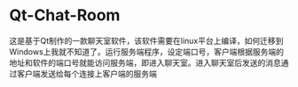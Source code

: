 # Qt-Chat-Room
这是基于Qt制作的一款聊天室软件，该软件需要在linux平台上编译，如何迁移到Windows上我就不知道了。运行服务端程序，设定端口号，客户端根据服务端的地址和软件的端口号就能访问服务端，即进入聊天室。进入聊天室后发送的消息通过客户端发送给每个连接上客户端的服务端
